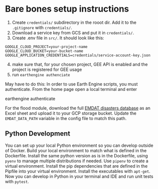 # Bare bones setup instructions

1) Create `credentials/` subdirectory in the rooot dir. Add it to the `.gitignore` with `credentials/`.
2) Download a service key from GCS and put it in `credentials/`. 
3) Create .env file in `src/`. It should look like this:
```
GOOGLE_CLOUD_PROJECT=your-project-name
GOOGLE_CLOUD_BUCKET=your-bucket-name
GOOGLE_APPLICATION_CREDENTIALS=credentials/service-account-key.json
```

4) make sure that, for your chosen project, GEE API is enabled and the project is registered for GEE usage
5) run `earthengine authenciate`

May have to do this:
In order to use Earth Engine scripts, you must authenticate. From the home page open a local terminal and enter

earthengine authenticate

For the flood module, download the full [EMDAT disasters database](https://public.emdat.be/) as an Excel sheet and upload it to your GCP storage bucket. Update the `EMDAT_DATA_PATH` variable in the config file to match this path. 

## Python Development
You can set up your local Python environment so you can develop outside of Docker. Build your local environment to match what is defined in the Dockerfile. Install the same python version as is in the Dockerfile, using `pyenv` to manage multiple distributions if needed. Use `pipenv` to create a virtual environment. Install the pip dependencies that are defined in the Pipfile into your virtual environment. Install the executables with `apt-get`. Now you can develop in Python in your terminal and IDE and run unit tests with `pytest`.